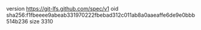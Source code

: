 version https://git-lfs.github.com/spec/v1
oid sha256:f1fbeeee9abeab331970222fbebad312c011ab8a0aaeaffe6de9e0bbb514b236
size 3310

